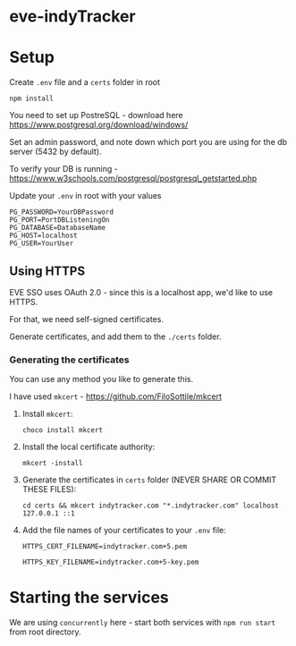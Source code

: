 # eve-indyTracker

# Setup

Create `.env` file and a `certs` folder in root

`npm install`

You need to set up PostreSQL - download here https://www.postgresql.org/download/windows/

Set an admin password, and note down which port you are using for the db server (5432 by default).

To verify your DB is running - https://www.w3schools.com/postgresql/postgresql_getstarted.php

Update your `.env` in root with your values

```
PG_PASSWORD=YourDBPassword
PG_PORT=PortDBListeningOn
PG_DATABASE=DatabaseName
PG_HOST=localhost
PG_USER=YourUser
```

## Using HTTPS

EVE SSO uses OAuth 2.0 - since this is a localhost app, we'd like to use HTTPS.

For that, we need self-signed certificates.

Generate certificates, and add them to the `./certs` folder.

### Generating the certificates

You can use any method you like to generate this.

I have used `mkcert` - https://github.com/FiloSottile/mkcert

1. Install `mkcert`:

   `choco install mkcert`

2. Install the local certificate authority:

   `mkcert -install`

3. Generate the certificates in `certs` folder (NEVER SHARE OR COMMIT THESE FILES):

   `cd certs && mkcert indytracker.com "*.indytracker.com" localhost 127.0.0.1 ::1`

4. Add the file names of your certificates to your `.env` file:

   `HTTPS_CERT_FILENAME=indytracker.com+5.pem`

   `HTTPS_KEY_FILENAME=indytracker.com+5-key.pem`

# Starting the services

We are using `concurrently` here - start both services with `npm run start` from root directory.
